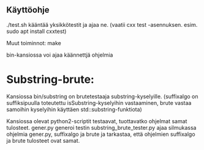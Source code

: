 ## Käyttöohje



./test.sh kääntää yksikkötestit ja ajaa ne. (vaatii cxx test -asennuksen. esim. sudo apt install cxxtest)

Muut toiminnot: make

bin-kansiossa voi ajaa käännettjä ohjelmia



# Substring-brute:
Kansiossa bin/substring on brutetestaaja substring-kyselyille. (suffixalgo on suffiksipuulla toteutettu isSubstring-kyselyihin vastaaminen, brute vastaa samoihin kyselyihin käyttäen std::substring-funktiota)

Kansiossa olevat python2-scriptit testaavat, tuottavatko ohjelmat samat tulosteet.
gener.py generoi testin
substring_brute_tester.py ajaa silmukassa ohjelmia gener.py, suffixalgo ja brute ja tarkastaa, että ohjelmien suffixalgo ja brute tulosteet ovat samat.



